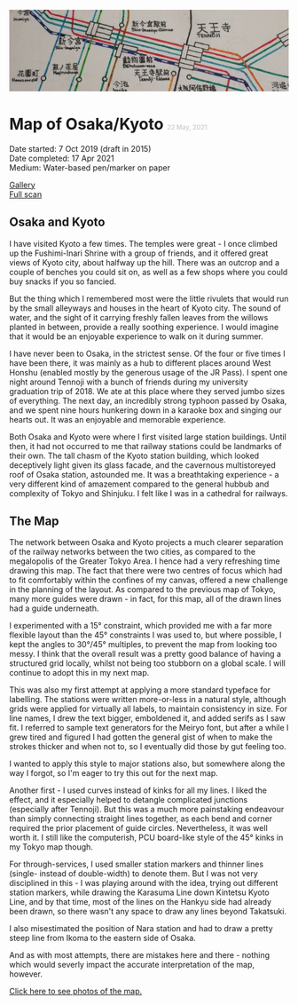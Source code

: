 ![OsaKyo Map Header Image](./osakyo-header.jpg)

# Map of Osaka/Kyoto <span style="font-size:0.4em; color:lightgrey">22 May, 2021</span>  

Date started: 7 Oct 2019 (draft in 2015)  
Date completed: 17 Apr 2021  
Medium: Water-based pen/marker on paper  

[Gallery](/gallery/#Osaka-Kyoto_Map)  
[Full scan](maps-blog/pics/gallery/osakyo/osakyo-scan.jpg)

## Osaka and Kyoto
I have visited Kyoto a few times. The temples were great - I once climbed up the Fushimi-Inari Shrine with a group of friends, and it offered great views of Kyoto city, about halfway up the hill. There was an outcrop and a couple of benches you could sit on, as well as a few shops where you could buy snacks if you so fancied.  

But the thing which I remembered most were the little rivulets that would run by the small alleyways and houses in the heart of Kyoto city. The sound of water, and the sight of it carrying freshly fallen leaves from the willows planted in between, provide a really soothing experience. I would imagine that it would be an enjoyable experience to walk on it during summer.  

I have never been to Osaka, in the strictest sense. Of the four or five times I have been there, it was mainly as a hub to different places around West Honshu (enabled mostly by the generous usage of the JR Pass). I spent one night around Tennoji with a bunch of friends during my university graduation trip of 2018. We ate at this place where they served jumbo sizes of everything. The next day, an incredibly strong typhoon passed by Osaka, and we spent nine hours hunkering down in a karaoke box and singing our hearts out. It was an enjoyable and memorable experience.  

Both Osaka and Kyoto were where I first visited large station buildings. Until then, it had not occurred to me that railway stations could be landmarks of their own. The tall chasm of the Kyoto station building, which looked deceptively light given its glass facade, and the cavernous multistoreyed roof of Osaka station, astounded me. It was a breathtaking experience - a very different kind of amazement compared to the general hubbub and complexity of Tokyo and Shinjuku. I felt like I was in a cathedral for railways.  

<mini-gallery 
    photo-list= "osakyo/osakyo-06;osakyo/osakyo-11;osakyo/osakyo-99"
    layout-list="1/1,1/1;        2/1,1/1;         1/2,2/2"/>  

## The Map
The network between Osaka and Kyoto projects a much clearer separation of the railway networks between the two cities, as compared to the megalopolis of the Greater Tokyo Area. I hence had a very refreshing time drawing this map. The fact that there were two centres of focus which had to fit comfortably within the confines of my canvas, offered a new challenge in the planning of the layout. As compared to the previous map of Tokyo, many more guides were drawn - in fact, for this map, all of the drawn lines had a guide underneath.  

I experimented with a 15&deg; constraint, which provided me with a far more flexible layout than the 45&deg; constraints I was used to, but where possible, I kept the angles to 30&deg;/45&deg; multiples, to prevent the map from looking too messy. I think that the overall result was a pretty good balance of having a structured grid locally, whilst not being too stubborn on a global scale. I will continue to adopt this in my next map.  

This was also my first attempt at applying a more standard typeface for labelling. The stations were written more-or-less in a natural style, although grids were applied for virtually all labels, to maintain consistency in size. For line names, I drew the text bigger, emboldened it, and added serifs as I saw fit. I referred to sample text generators for the Meiryo font, but after a while I grew tired and figured I had gotten the general gist of when to make the strokes thicker and when not to, so I eventually did those by gut feeling too.  

I wanted to apply this style to major stations also, but somewhere along the way I forgot, so I'm eager to try this out for the next map.  

Another first - I used curves instead of kinks for all my lines. I liked the effect, and it especially helped to detangle complicated junctions (especially after Tennoji). But this was a much more painstaking endeavour than simply connecting straight lines together, as each bend and corner required the prior placement of guide circles. Nevertheless, it was well worth it. I still like the computerish, PCU board-like style of the 45&deg; kinks in my Tokyo map though.

For through-services, I used smaller station markers and thinner lines (single- instead of double-width) to denote them. But I was not very disciplined in this - I was playing around with the idea, trying out different station markers, while drawing the Karasuma Line down Kintetsu Kyoto Line, and by that time, most of the lines on the Hankyu side had already been drawn, so there wasn't any space to draw any lines beyond Takatsuki.  

I also misestimated the position of Nara station and had to draw a pretty steep line from Ikoma to the eastern side of Osaka.  

And as with most attempts, there are mistakes here and there - nothing which would severly impact the accurate interpretation of the map, however.

[Click here to see photos of the map.](/gallery/)